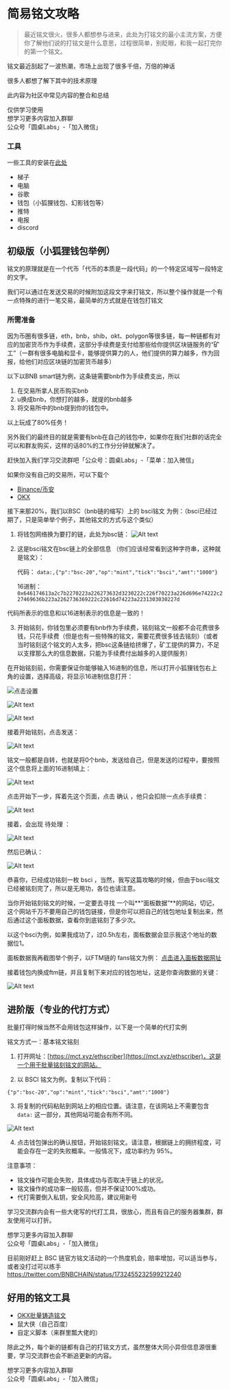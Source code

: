# 简易铭文攻略

> 最近铭文很火，很多人都想参与进来，此处为打铭文的最小主流方案，方便你了解他们说的打铭文是什么意思，过程很简单，别眨眼，和我一起打完你的第一个铭文。

铭文最近刮起了一波热潮，市场上出现了很多千倍，万倍的神话

很多人都想了解下其中的技术原理

此内容为社区中常见内容的整合和总结

仅供学习使用  
想学习更多内容加入群聊  
公众号「圆桌Labs」-「加入微信」

### 工具

一些工具的安装在[此处](../打铭文前的准备/README.md)

- 梯子
- 电脑
- 谷歌
- 钱包（小狐狸钱包、幻影钱包等）
- 推特
- 电报
- discord

## 初级版（小狐狸钱包举例）

铭文的原理就是在一个代币「代币的本质是一段代码」的一个特定区域写一段特定的文字。

我们可以通过在发送交易的时候附加这段文字来打铭文，所以整个操作就是一个有一点特殊的进行一笔交易，最简单的方式就是在钱包打铭文

### 所需准备

因为币圈有很多链，eth，bnb，shib，okt、polygon等很多链，每一种链都有对应的加密货币作为手续费，这部分手续费是支付给那些给你提供区块链服务的“矿工”（一群有很多电脑和显卡，能够提供算力的人，他们提供的算力越多，作为回报，给他们对应区块链的加密货币越多）

以下以BNB smart链为例，这条链需要bnb作为手续费支出，所以

1. 在交易所拿人民币购买bnb
2. u换成bnb，你想打的越多，就提的bnb越多
3. 将交易所中的bnb提到你的钱包中。

以上玩成了80%任务！

另外我们的最终目的就是需要有bnb在自己的钱包中，如果你在我们社群的话完全可以和群友购买，这样的话80%的工作分分钟就解决了。

赶快加入我们学习交流群吧「公众号：圆桌Labs」-「菜单：加入微信」

如果你没有自己的交易所，可以下载个

- [Binance/币安](https://accounts.binance.com/register?ref=190551860)
- [OKX](https://ouxyi.clinic/join/65267353)

接下来那20%，我们以BSC（bnb链的缩写）上的 bsci铭文 为例：（bsci已经过期了，只是简单举个例子，其他铭文的方式与这个类似）

1. 将钱包网络换为要打的链，此处为bsc链：
    ![Alt text](image.png)

2. 这是bsci铭文在bsc链上的全部信息
   （你们应该经常看到这种字符串，这种就是铭文）：

    代码：
    ```data:,{"p":"bsc-20","op":"mint","tick":"bsci","amt":"1000"}```

    16进制：
    ```0x646174613a2c7b2270223a226273632d3230222c226f70223a226d696e74222c227469636b223a2262736369222c22616d74223a2231303030227d```

代码所表示的信息和以16进制表示的信息是一致的！

3. 开始铭刻，你钱包里必须要有bnb作为手续费，铭刻铭文一般都不会花费很多钱，只花手续费（但是也有一些特殊的铭文，需要花费很多钱去铭刻）（或者当时铭刻这个铭文的人太多，把bsc这条链给挤爆了，矿工提供的算力，不足以支撑那么大的信息数据，只能为手续费付出越多的人提供服务）

在开始铭刻前，你需要保证你能够输入16进制的信息，所以打开小狐狸钱包右上角的设置，选择高级，将显示16进制信息打开：

![点击设置](image-1.png)

![Alt text](image-2.png)


![Alt text](image-3.png)



接着开始铭刻，点击发送：

![Alt text](image-4.png)

铭文一般都是自转，也就是将0个bnb，发送给自己，但是发送的过程中，要按照这个信息将上面的16进制填上：

![Alt text](image-5.png)

点击开始下一步，挥着先这个页面，点击  确认 ，他只会扣除一点点手续费：

![Alt text](image-6.png)

接着，会出现 待处理 ：

![Alt text](image-7.png)

然后已确认：

![Alt text](image-8.png)

恭喜你，已经成功铭刻一枚  bsci ，当然，我写这篇攻略的时候，但由于bsci铭文已经被铭刻完了，所以是无用功，各位也请注意。

当你开始铭刻铭文的时候，一定要去寻找 一个叫**“面板数据”**的网站，切记，这个网站千万不要用自己的钱包链接，但是你可以把自己的钱包地址复制出来，然后通过这个面板数据，查看你到底铭刻了多少次。

以这个bsci为例，如果我成功了，过0.5h左右，面板数据会显示我这个地址的数据位1。

面板数据我再截图举个例子，以FTM链的 fans铭文为例：
[点击进入面板数据网址](https://dune.com/wonderful/polsinclude-contract-mint)


接着钱包内换成ftm链，并且复制下来对应的钱包地址，这是你查询数据的关键：


![Alt text](image-9.png)



## 进阶版（专业的代打方式）

批量打得时候当然不会用钱包这样操作，以下是一个简单的代打实例

铭文方式一：基本铭文铭刻

1. 打开网址：[https://mct.xyz/ethscriber](https://mct.xyz/ethscriber)，这是一个用于批量铭刻铭文的网站。

2. 以 BSCI 铭文为例，复制以下代码：
```
{"p":"bsc-20","op":"mint","tick":"bsci","amt":"1000"}
```

3. 将复制的代码粘贴到网站上的相应位置。请注意，在该网站上不需要包含 `data:` 这一部分，其他网站可能会有所不同。

![Alt text](image-10.png)

4. 点击钱包弹出的确认按钮，开始铭刻铭文。请注意，根据链上的拥挤程度，可能会存在一定的失败概率。一般情况下，成功率约为 95%。


注意事项：
- 铭文操作可能会失败，具体成功与否取决于链上的状况。
- 铭文操作的成功率一般较高，但并不保证100%成功。
- 代打需要倒入私钥，安全风险高，建议用新号

学习交流群内会有一些大佬写的代打工具，很放心，而且有自己的服务器集群，群友使用可以打折。

想学习更多内容加入群聊  
公众号「圆桌Labs」-「加入微信」

目前刚好赶上 BSC 链官方铭文活动的一个热度机会，赔率增加，可以适当参与，或者没打过可以练手
https://twitter.com/BNBCHAIN/status/1732455232599212240



## 好用的铭文工具

- [OKX批量铸造铭文](https://mp.weixin.qq.com/s/-Qd8B1B_hDLBS3SWTMmKKg)
- 鼠大侠（自己百度）
- 自定义脚本（来群里瓢大佬的）

除此之外，每个新的链都有自己的打铭文方式，虽然整体大同小异但信息源很重要，学习交流群也会不断追更新的内容。

想学习更多内容加入群聊  
公众号「圆桌Labs」-「加入微信」
